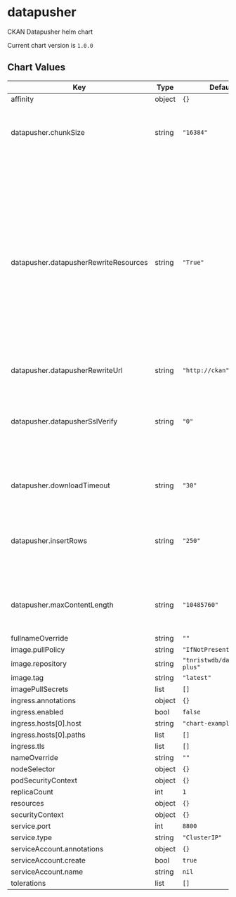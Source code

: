 datapusher
==========
CKAN Datapusher helm chart

Current chart version is `1.0.0`





## Chart Values

| Key | Type | Default | Description |
|-----|------|---------|-------------|
| affinity | object | `{}` |  |
| datapusher.chunkSize | string | `"16384"` | Size of chunks of the data that is being downloaded in bytes |
| datapusher.datapusherRewriteResources | string | `"True"` | Enable or disable (boolean) whether datapusher should rewrite resources uploaded to CKAN's filestore, since datapusher takes the CKAN Site URL value for generating the resource URL. Default: False |
| datapusher.datapusherRewriteUrl | string | `"http://ckan"` |  |
| datapusher.datapusherSslVerify | string | `"0"` | Enable or disable (boolean) verification of SSL when trying to get resources. Default: True |
| datapusher.downloadTimeout | string | `"30"` | Timeout limit of the download request |
| datapusher.insertRows | string | `"250"` | Number of rows to take from the data and upload them as chunks to datastore |
| datapusher.maxContentLength | string | `"10485760"` | Maximum size of content to be uploaded in bytes. |
| fullnameOverride | string | `""` |  |
| image.pullPolicy | string | `"IfNotPresent"` |  |
| image.repository | string | `"tnristwdb/datapusher-plus"` |  |
| image.tag | string | `"latest"` |  |
| imagePullSecrets | list | `[]` |  |
| ingress.annotations | object | `{}` |  |
| ingress.enabled | bool | `false` |  |
| ingress.hosts[0].host | string | `"chart-example.local"` |  |
| ingress.hosts[0].paths | list | `[]` |  |
| ingress.tls | list | `[]` |  |
| nameOverride | string | `""` |  |
| nodeSelector | object | `{}` |  |
| podSecurityContext | object | `{}` |  |
| replicaCount | int | `1` |  |
| resources | object | `{}` |  |
| securityContext | object | `{}` |  |
| service.port | int | `8800` |  |
| service.type | string | `"ClusterIP"` |  |
| serviceAccount.annotations | object | `{}` |  |
| serviceAccount.create | bool | `true` |  |
| serviceAccount.name | string | `nil` |  |
| tolerations | list | `[]` |  |
